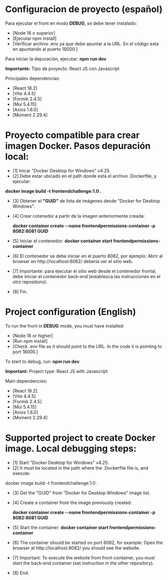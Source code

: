 # Configuracion de proyecto (español)
Para ejecutar el front en modo **DEBUG**, se debe tener instalado:
- [Node 16 o superior]
- [Ejecutar npm install]
- [Verificar archivo .env ya que debe apuntar a la URL. En el código esta en apuntando al puerto 18000.]

Para iniciar la depuración, ejecutar:
**npm run dev**

**Importante:**
Tipo de proyecto: React JS con Javascript

Principales dependencias:
- [React 18.2] 
- [Vite 4.4.5]
- [Formik 2.4.5]
- [Mui 5.4.15]
- [Axios 1.6.0]
- [Moment 2.29.4]

# Proyecto compatible para crear imagen Docker. Pasos depuración local:
- [1] Inicar "Docker Desktop for Windows" v4.25.
- [2] Debe estar ubicado en el path donde está el archivo .Dockerfile, y ejecutar:

**docker image build -t frontendchallenge:1.0 .**

- [3] Obtener el **"GUID"** de lista de imágenes desde "Docker for Desktop Windows".
  
- [4] Crear cotenedor a partir de la imagen anteriormente creada:

  **docker container create --name frontendpermissions-container -p 8082:8081 GUID**

- [5] Iniciar el contenedor: 
  **docker container start frontendpermissions-container**

- [6] El contenedor se debe iniciar en el puerto 8082, por ejemplo: Abrir al browser en http://localhost:8082/ debería ver el sitio web.

- [7] Importante: para ejecutar el sitio web desde el contenedor frontal, debe iniciar el contenedor back-end (establezca las instrucciones en el otro repositorio).
  
- [8] Fin.

# Project configuration (English)
To run the front in **DEBUG** mode, you must have installed:
- [Node 16 or higher]
- [Run npm install]
- [Check .env file as it should point to the URL. In the code it is pointing to port 18000.]

To start to debug, run:
**npm run dev**

**Important:**
Project type: React JS with Javascript

Main dependencies:
- [React 18.2]
- [Vite 4.4.5]
- [Formik 2.4.5]
- [Mui 5.4.15]
- [Axios 1.6.0]
- [Moment 2.29.4]

# Supported project to create Docker image. Local debugging steps:
- [1] Start "Docker Desktop for Windows" v4.25.
- [2] It must be located in the path where the .Dockerfile file is, and execute:

docker image build -t frontendchallenge:1.0 .

- [3] Get the "GUID" from "Docker for Desktop Windows" image list.
  
- [4] Create a container from the image previously created:

  **docker container create --name frontendpermissions-container -p 8082:8081 GUID**
  
- [5] Start the container:
  **docker container start frontendpermissions-container**

- [6] The container should be started on port 8082, for example: Open the browser at http://localhost:8082/ you should see the website.

- [7] Important: To execute the website from front-container, you must start the back-end container (set instruction in the other repository).

- [8] End.
